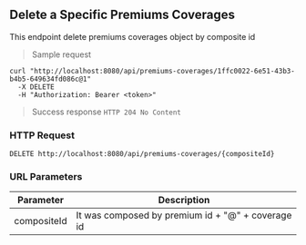 ## Delete a Specific Premiums Coverages

This endpoint delete premiums coverages object by composite id

> Sample request 

```shell
curl "http://localhost:8080/api/premiums-coverages/1ffc0022-6e51-43b3-b4b5-649634fd086c@1"
  -X DELETE
  -H "Authorization: Bearer <token>"
```

> Success response <code>HTTP 204 No Content</code>

### HTTP Request

`DELETE http://localhost:8080/api/premiums-coverages/{compositeId}`

### URL Parameters

Parameter | Description
--------- | -----------
compositeId | It was composed by premium id + "@" + coverage id
